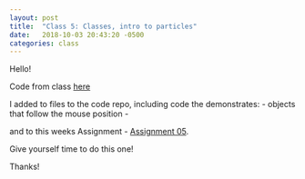 ```yaml
---
layout: post
title:  "Class 5: Classes, intro to particles"
date:   2018-10-03 20:43:20 -0500
categories: class
---
```


Hello!

Code from class [here](https://github.com/ajbajb/ARTTECH3135-fall2018/tree/master/code_day05)

I added to files to the code repo, including code the demonstrates:
    - objects that follow the mouse position
    - 

and to this weeks Assignment - [Assignment 05](https://ajbajb.github.io/ARTTECH3135-fall2018/assignments/05a).

Give yourself time to do this one!

Thanks!
